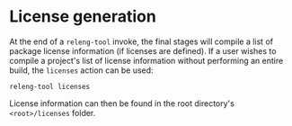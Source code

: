 # License generation

At the end of a `releng-tool` invoke, the final stages will compile a list of
package license information (if licenses are defined). If a user wishes to
compile a project's list of license information without performing an entire
build, the `licenses` action can be used:

```shell
releng-tool licenses
```

License information can then be found in the root directory's
`<root>/licenses` folder.
